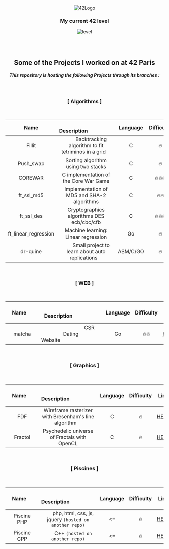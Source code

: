 <p align="center">
  <img src="https://i.imgur.com/GzO2IMr.png" alt="42Logo">
</p>

<h3 align="center">My current 42 level</h3>
<p align="center"> <img src="https://i.gyazo.com/a380ea71fc0f72526e8eb4d4819d7267.png" alt="level"> </p> </br></br>

<h2 align="center">Some of the Projects I worked on at 42 Paris</h2>


<h5 align="center">  This repository is hosting the following Projects through its branches : </h5>
</br>

<h3 align="center" > [ Algorithms ] </h3> </br>

|Name|     Description     | Language | Difficulty | Link  |
|:--------:|:-----------:|:--------:|:----------:|:-----:|
|   Fillit  |  Backtracking algorithm to fit tetriminos in a grid |     C    |     🔥     |   [HERE](https://github.com/hlombard/42/tree/Fillit)  |
| Push_swap |               Sorting algorithm using two stacks              |     C    |     🔥     | [HERE](https://github.com/hlombard/42/tree/push_swap) |
|  COREWAR  |             C implementation of the Core War Game             |     C    |     🔥🔥🔥     |  [HERE](https://github.com/hlombard/42/tree/Corewar)  |
|  ft_ssl_md5 |             Implementation of MD5 and SHA-2 algorithms             |     C    |     🔥🔥     |  [HERE](https://github.com/hlombard/42/tree/ft_ssl_md5) |
|  ft_ssl_des |             Cryptographics algorithms DES ecb/cbc/cfb             |     C    |     🔥🔥🔥     |  [HERE](https://github.com/hlombard/42/tree/ft_ssl_des) |
|  ft_linear_regression |           Machine learning: Linear regression           |     Go    |     🔥     | [HERE](https://github.com/hlombard/42/tree/ft_linear_regression)|
|   dr-quine  |  Small project to learn about auto replications |     ASM/C/GO    |     🔥     |   [HERE](https://github.com/hlombard/42/tree/dr-quine)  |

</br>

<h3 align="center" > [ WEB ] </h3> </br>

|  &nbsp;&nbsp;&nbsp;Name  &nbsp;&nbsp;&nbsp;|     Description     | Language | Difficulty | Link  |
|:--------:|:-----------:|:--------:|:----------:|:-----:|
|   matcha   |        CSR Dating Website        |     Go    |     🔥🔥    |   [HERE](https://github.com/hlombard/42/tree/matcha)   |

</br>


<h3 align="center" > [ Graphics ] </h3> </br>

|  &nbsp;&nbsp;&nbsp;Name  &nbsp;&nbsp;&nbsp;|     Description     | Language | Difficulty | Link  |
|:--------:|:-----------:|:--------:|:----------:|:-----:|
|   FDF   |Wireframe rasterizer with Bresenham's line algorithm |     C    |     🔥     |   [HERE](https://github.com/hlombard/42/tree/FdF)   |
| Fractol |     Psychedelic universe of Fractals with OpenCL     |     C    |     🔥     | [HERE](https://github.com/hlombard/42/tree/fractol) |
</br>

<h3 align="center" > [ Piscines ] </h3> </br>

|  &nbsp;&nbsp;&nbsp;Name  &nbsp;&nbsp;&nbsp;|     Description     | Language | Difficulty | Link  |
|:--------:|:-----------:|:--------:|:----------:|:-----:|
| Piscine PHP |  php, html, css, js, jquery ``(hosted on another repo)`` |    <=   |     🔥    | [HERE](https://github.com/hlombard/Piscine_PHP) |
| Piscine CPP |  C++ ``(hosted on another repo)`` |    <=   |     🔥    | [HERE](https://github.com/hlombard/Piscine_CPP) |
</br>
